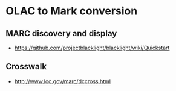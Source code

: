 # OLAC to Mark conversion

## MARC discovery and display
* https://github.com/projectblacklight/blacklight/wiki/Quickstart

## Crosswalk
* http://www.loc.gov/marc/dccross.html
